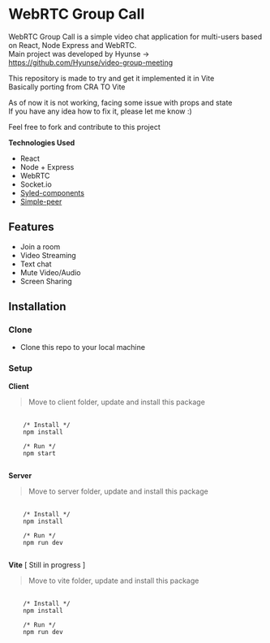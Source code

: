 # WebRTC Group Call

WebRTC Group Call is a simple video chat application for multi-users based on React, Node Express and WebRTC. <br>
Main project was developed by Hyunse -> https://github.com/Hyunse/video-group-meeting

This repository is made to try and get it implemented it in Vite <br>
Basically porting from CRA TO Vite

As of now it is not working, facing some issue with props and state <br>
If you have any idea how to fix it, please let me know :)

Feel free to fork and contribute to this project

**Technologies Used**

- React
- Node + Express
- WebRTC
- Socket.io
- [Syled-components](https://styled-components.com/)
- [Simple-peer](https://github.com/feross/simple-peer)

## Features

- Join a room
- Video Streaming
- Text chat
- Mute Video/Audio
- Screen Sharing

## Installation
### Clone
- Clone this repo to your local machine

### Setup
**Client**
> Move to client folder, update and install this package
<pre>
  <code>
    /* Install */
    npm install
    
    /* Run */
    npm start
  </code>
</pre>

**Server**
> Move to server folder, update and install this package
<pre>
  <code>
    /* Install */
    npm install
    
    /* Run */
    npm run dev
  </code>
</pre>

**Vite** [ Still in progress ]
> Move to vite folder, update and install this package
<pre>
  <code>
    /* Install */
    npm install
    
    /* Run */
    npm run dev
  </code>
</pre>